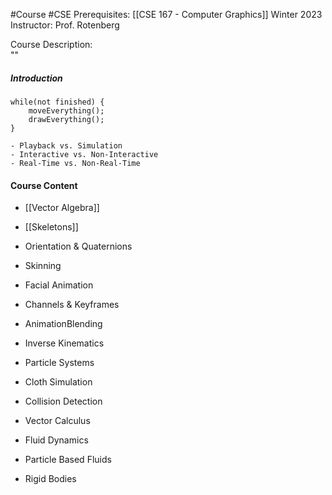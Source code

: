#Course #CSE 
Prerequisites: [[CSE 167 - Computer Graphics]]
Winter 2023
Instructor: Prof. Rotenberg

Course Description:  
""

##### Introduction
```
while(not finished) {
	moveEverything();
	drawEverything();
}
```
	- Playback vs. Simulation
	- Interactive vs. Non-Interactive
	- Real-Time vs. Non-Real-Time

#### Course Content
- [[Vector Algebra]]
- [[Skeletons]]
- Orientation & Quaternions
- Skinning
- Facial Animation
- Channels & Keyframes
- AnimationBlending
- Inverse Kinematics

- Particle Systems
- Cloth Simulation
- Collision Detection
- Vector Calculus
- Fluid Dynamics
- Particle Based Fluids
- Rigid Bodies